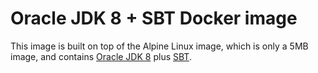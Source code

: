 Oracle JDK 8 + SBT Docker image
========================

This image is built on top of the Alpine Linux image, which is only a 5MB image, and contains
[Oracle JDK 8](http://www.oracle.com/technetwork/java/javase/downloads/jdk8-downloads-2133151.html) plus [SBT](http://www.scala-sbt.org/download.html).
